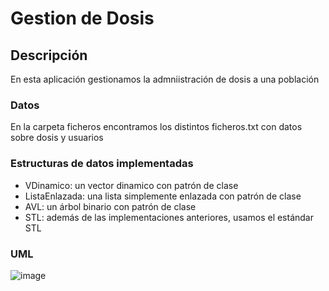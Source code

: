 # Gestion de Dosis
## Descripción
En esta aplicación gestionamos la admniistración de dosis a una población

### Datos
En la carpeta ficheros encontramos los distintos ficheros.txt con datos sobre dosis y usuarios

### Estructuras de datos implementadas
- VDinamico: un vector dinamico con patrón de clase
- ListaEnlazada: una lista simplemente enlazada con patrón de clase
- AVL: un árbol binario con patrón de clase
- STL: además de las implementaciones anteriores, usamos el estándar STL

### UML
![image](https://user-images.githubusercontent.com/49394226/140166569-45b21687-7645-4274-b14a-50cf5f21b842.png)

